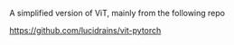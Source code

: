 A simplified version of ViT, mainly from the following repo

https://github.com/lucidrains/vit-pytorch
